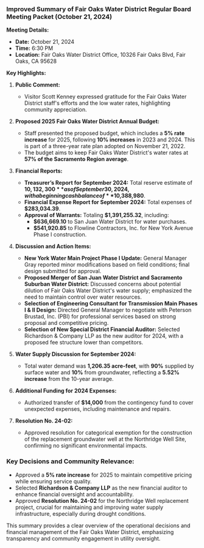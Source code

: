 ### Improved Summary of Fair Oaks Water District Regular Board Meeting Packet (October 21, 2024)

**Meeting Details:**
- **Date:** October 21, 2024
- **Time:** 6:30 PM
- **Location:** Fair Oaks Water District Office, 10326 Fair Oaks Blvd, Fair Oaks, CA 95628

**Key Highlights:**
1. **Public Comment:**
   - Visitor Scott Kenney expressed gratitude for the Fair Oaks Water District staff's efforts and the low water rates, highlighting community appreciation.

2. **Proposed 2025 Fair Oaks Water District Annual Budget:**
   - Staff presented the proposed budget, which includes a **5% rate increase** for 2025, following **10% increases** in 2023 and 2024. This is part of a three-year rate plan adopted on November 21, 2022.
   - The budget aims to keep Fair Oaks Water District's water rates at **57% of the Sacramento Region average**.

3. **Financial Reports:**
   - **Treasurer’s Report for September 2024:** Total reserve estimate of **$10,132,300** as of September 30, 2024, with a beginning cash balance of **$10,388,980**.
   - **Financial Expense Report for September 2024:** Total expenses of **$283,034.39**.
   - **Approval of Warrants:** Totaling **$1,391,255.32**, including:
     - **$636,669.10** to San Juan Water District for water purchases.
     - **$541,920.85** to Flowline Contractors, Inc. for New York Avenue Phase I construction.

4. **Discussion and Action Items:**
   - **New York Water Main Project Phase I Update:** General Manager Gray reported minor modifications based on field conditions; final design submitted for approval.
   - **Proposed Merger of San Juan Water District and Sacramento Suburban Water District:** Discussed concerns about potential dilution of Fair Oaks Water District's water supply; emphasized the need to maintain control over water resources.
   - **Selection of Engineering Consultant for Transmission Main Phases I & II Design:** Directed General Manager to negotiate with Peterson Brustad, Inc. (PBI) for professional services based on strong proposal and competitive pricing.
   - **Selection of New Special District Financial Auditor:** Selected Richardson & Company LLP as the new auditor for 2024, with a proposed fee structure lower than competitors.

5. **Water Supply Discussion for September 2024:**
   - Total water demand was **1,206.35 acre-feet**, with **90%** supplied by surface water and **10%** from groundwater, reflecting a **5.52% increase** from the 10-year average.

6. **Additional Funding for 2024 Expenses:**
   - Authorized transfer of **$14,000** from the contingency fund to cover unexpected expenses, including maintenance and repairs.

7. **Resolution No. 24-02:**
   - Approved resolution for categorical exemption for the construction of the replacement groundwater well at the Northridge Well Site, confirming no significant environmental impacts.

### Key Decisions and Community Relevance:
- Approved a **5% rate increase** for 2025 to maintain competitive pricing while ensuring service quality.
- Selected **Richardson & Company LLP** as the new financial auditor to enhance financial oversight and accountability.
- Approved **Resolution No. 24-02** for the Northridge Well replacement project, crucial for maintaining and improving water supply infrastructure, especially during drought conditions.

This summary provides a clear overview of the operational decisions and financial management of the Fair Oaks Water District, emphasizing transparency and community engagement in utility oversight.
